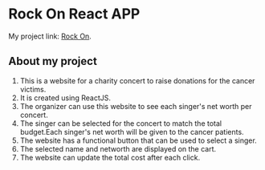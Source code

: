 # Rock On React APP


My project link: [Rock On](https://epic-elion-a7f545.netlify.app/).

## About my project
<ol>
    <li>This is a website for a charity concert to raise donations for the cancer victims.</li>
    <li>It is created using ReactJS.</li>
    <li>The organizer can use this website to see each singer's net worth per concert.</li>
    <li>The singer can be selected for the concert to match the total budget.Each singer's net worth will be given to the cancer patients.
    <li>The website has a functional button that can be used to select a singer.</li>
    <li>The selected name and networth are displayed on the cart.</li>
    <li>The website can update the total cost after each click.</li>
</ol>
